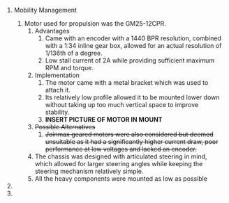 1. Mobility Management
	1. Motor used for propulsion was the GM25-12CPR.
		1. Advantages
			1. Came with an encoder with a 1440 BPR resolution, combined with a 1:34 inline gear box, allowed for an actual resolution of 1/136th of a degree.
			2. Low stall current of 2A while providing sufficient maximum RPM and torque.
		2. Implementation
			1. The motor came with a metal bracket which was used to attach it.
			2. Its relatively low profile allowed it to be mounted lower down without taking up too much vertical space to improve stability.
			3. **INSERT PICTURE OF MOTOR IN MOUNT**
		3. ~~Possible Alternatives~~
			1. ~~Joinmax geared motors were also considered but deemed unsuitable as it had a significantly higher current draw, poor performance at low voltages and lacked an encoder.~~
		4. The chassis was designed with articulated steering in mind, which allowed for larger steering angles while keeping the steering mechanism relatively simple.
		5. All the heavy components were mounted as low as possible 

3. 
4. 
	